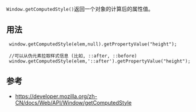 
`Window.getComputedStyle()`返回一个对象的计算后的属性值。

## 用法
```
 window.getComputedStyle(elem,null).getPropertyValue("height");
 
 //可以从伪元素拉取样式信息 (比如, ::after, ::before)
 window.getComputedStyle(elem,'::after').getPropertyValue("height");
```

## 参考
- https://developer.mozilla.org/zh-CN/docs/Web/API/Window/getComputedStyle
